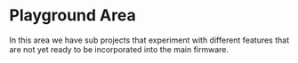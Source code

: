 # Playground Area

In this area we have sub projects that experiment with different features that are not yet ready to be incorporated into the main firmware.
